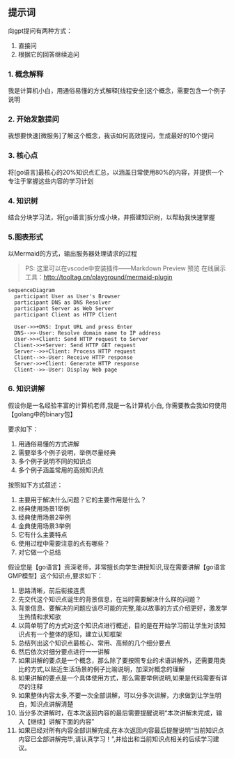 ## 提示词
向gpt提问有两种方式：
1. 直接问
2. 根据它的回答继续追问

### 1. 概念解释
我是计算机小白，用通俗易懂的方式解释[线程安全]这个概念，需要包含一个例子说明

### 2. 开始发散提问
我想要快速[微服务]了解这个概念，我该如何高效提问，生成最好的10个提问

### 3. 核心点
将[go语言]最核心的20%知识点汇总，以涵盖日常使用80%的内容，并提供一个专注于掌握这些内容的学习计划

### 4. 知识树
结合分块学习法，将[go语言]拆分成小块，并搭建知识树，以帮助我快速掌握

### 5.图表形式
以Mermaid的方式，输出服务器处理请求的过程
> PS: 这里可以在vscode中安装插件——Markdown Preview 预览
> 在线展示工具：http://tooltag.cn/playground/mermaid-plugin
```mermaid
sequenceDiagram
  participant User as User's Browser
  participant DNS as DNS Resolver
  participant Server as Web Server
  participant Client as HTTP Client

  User->>+DNS: Input URL and press Enter
  DNS-->>-User: Resolve domain name to IP address
  User->>+Client: Send HTTP request to Server
  Client->>+Server: Send HTTP GET request
  Server-->>+Client: Process HTTP request
  Client-->>-User: Receive HTTP response
  Server->>+Client: Generate HTTP response
  Client-->>-User: Display Web page
```


### 6. 知识讲解
假设你是一名经验丰富的计算机老师,我是一名计算机小白,
你需要教会我如何使用【golang中的binary包】

要求如下：
1. 用通俗易懂的方式讲解
2. 需要举多个例子说明，举例尽量经典
3. 多个例子说明不同的知识点
4. 多个例子涵盖常用的高频知识点

按照如下方式叙述：
1. 主要用于解决什么问题？它的主要作用是什么？
2. 经典使用场景1举例
3. 经典使用场景2举例
4. 金典使用场景3举例
5. 它有什么主要特点
6. 使用过程中需要注意的点有哪些？
5. 对它做一个总结


假设您是【go语言】资深老师，非常擅长向学生讲授知识,现在需要讲解【go语言GMP模型】这个知识点,要求如下：

1. 思路清晰，前后衔接连贯
2. 先交代这个知识点诞生的背景信息，在当时需要解决什么样的问题？
3. 背景信息、要解决的问题应该尽可能的完整,能以故事的方式介绍更好，激发学生热情和求知欲
4. 以简单明了的方式对这个知识点进行概述，目的是在开始学习前让学生对该知识点有一个整体的感知，建立认知框架
5. 总结列出这个知识点最核心、常用、高频的几个细分要点
6. 然后依次对细分要点进行一一讲解
7. 如果讲解的要点是一个概念，那么除了要按照专业的术语讲解外，还需要用类比的方式,以贴近生活场景的例子比喻说明，加深对概念的理解
8. 如果讲解的要点是一个具体使用方式，那么需要举例说明,如果是代码需要有详尽的注释
9. 如果整体内容太多,不要一次全部讲解，可以分多次讲解，力求做到让学生明白，知识点讲解清楚
10. 当分多次讲解时，在本次返回内容的最后需要提醒说明“本次讲解未完成，输入【继续】讲解下面的内容”
11. 如果已经对所有内容全部讲解完成,在本次返回内容最后提醒说明“当前知识点内容已全部讲解完毕,请认真学习！”,并给出和当前知识点相关的后续学习建议。






